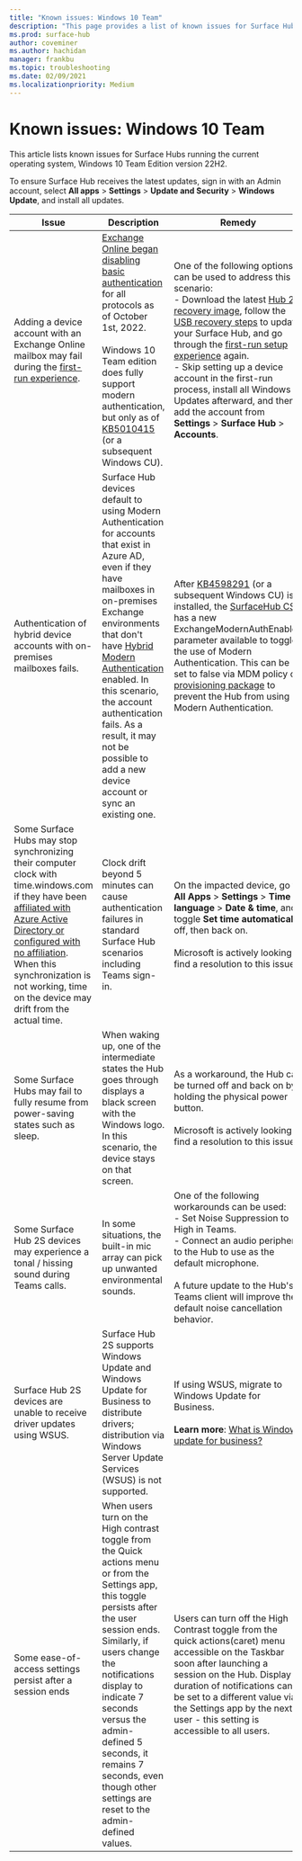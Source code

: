 ```yaml
---
title: "Known issues: Windows 10 Team"
description: "This page provides a list of known issues for Surface Hubs"
ms.prod: surface-hub
author: coveminer
ms.author: hachidan
manager: frankbu
ms.topic: troubleshooting
ms.date: 02/09/2021
ms.localizationpriority: Medium
---
```

# Known issues: Windows 10 Team

This article lists known issues for Surface Hubs running the current operating system, Windows 10 Team Edition version 22H2.

To ensure Surface Hub receives the latest updates, sign in with an Admin account, select **All apps** > **Settings** > **Update and Security** > **Windows Update**, and install all updates.

| Issue               | Description           | Remedy                 |
|---------------------|-----------------------|------------------------|
| Adding a device account with an Exchange Online mailbox may fail during the [first-run experience](first-run-program-surface-hub.md). | [Exchange Online began disabling basic authentication](https://aka.ms/EXOBasicAuthLatest) for all protocols as of October 1st, 2022.<br> <br>Windows 10 Team edition does fully support modern authentication, but only as of [KB5010415](https://support.microsoft.com/help/5010415) (or a subsequent Windows CU). | One of the following options can be used to address this scenario:<br>- Download the latest [Hub 2S recovery image](https://aka.ms/SRI), follow the [USB recovery steps](surface-hub-2s-recover-reset.md#recover-surface-hub-2s-by-using-a-usb-recovery-drive) to update your Surface Hub, and go through the [first-run setup experience](first-run-program-surface-hub.md) again.<br>- Skip setting up a device account in the first-run process, install all Windows Updates afterward, and then add the account from **Settings** > **Surface Hub** > **Accounts**. |
| Authentication of hybrid device accounts with on-premises mailboxes fails. | Surface Hub devices default to using Modern Authentication for accounts that exist in Azure AD, even if they have mailboxes in on-premises Exchange environments that don't have [Hybrid Modern Authentication](/microsoft-365/enterprise/configure-exchange-server-for-hybrid-modern-authentication) enabled. In this scenario, the account authentication fails. As a result, it may not be possible to add a new device account or sync an existing one. | After [KB4598291](https://support.microsoft.com/help/4598291) (or a subsequent Windows CU) is installed, the [SurfaceHub CSP](/windows/client-management/mdm/surfacehub-csp) has a new ExchangeModernAuthEnabled parameter available to toggle the use of Modern Authentication. This can be set to false via MDM policy or [provisioning package](https://download.microsoft.com/download/8/3/F/83FD5089-D14E-42E3-AF7C-6FC36F80D347/ExchangeModernAuthDisabled.ppkg) to prevent the Hub from using Modern Authentication. |
| Some Surface Hubs may stop synchronizing their computer clock with time.windows.com if they have been [affiliated with Azure Active Directory or configured with no affiliation](prepare-your-environment-for-surface-hub.md#device-affiliation). When this synchronization is not working, time on the device may drift from the actual time. | Clock drift beyond 5 minutes can cause authentication failures in standard Surface Hub scenarios including Teams sign-in. | On the impacted device, go to **All Apps** > **Settings** > **Time & language** > **Date & time**, and toggle **Set time automatically** off, then back on.<br> <br>Microsoft is actively looking to find a resolution to this issue. |
| Some Surface Hubs may fail to fully resume from power-saving states such as sleep. | When waking up, one of the intermediate states the Hub goes through displays a black screen with the Windows logo. In this scenario, the device stays on that screen. | As a workaround, the Hub can be turned off and back on by holding the physical power button.<br> <br>Microsoft is actively looking to find a resolution to this issue. |
| Some Surface Hub 2S devices may experience a tonal / hissing sound during Teams calls. | In some situations, the built-in mic array can pick up unwanted environmental sounds. | One of the following workarounds can be used:<br>- Set Noise Suppression to High in Teams.<br>- Connect an audio peripheral to the Hub to use as the default microphone.<br> <br> A future update to the Hub's Teams client will improve the default noise cancellation behavior. |
| Surface Hub 2S devices are unable to receive driver updates using WSUS. | Surface Hub 2S supports Windows Update and Windows Update for Business to distribute drivers; distribution via Windows Server Update Services (WSUS) is not supported. | If using WSUS, migrate to Windows Update for Business.<br> <br>**Learn more**: [What is Windows update for business?](/windows/deployment/update/waas-manage-updates-wufb) |
| Some ease-of-access settings persist after a session ends| When users turn on the High contrast toggle from the Quick actions menu or from the Settings app, this toggle persists after the user session ends. Similarly, if users change the notifications display to indicate 7 seconds versus the admin-defined 5 seconds, it remains 7 seconds, even though other settings are reset to the admin-defined values. | Users can turn off the High Contrast toggle from the quick actions(caret) menu accessible on the Taskbar soon after launching a session on the Hub. Display duration of notifications can be set to a different value via the Settings app by the next user - this setting is accessible to all users. |
